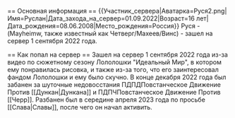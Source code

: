 == Основная информация ==
{{Участник_сервера|Аватарка=Руся2.png|Имя=Руслан|Дата_захода_на_сервер=01.09.2022|Возраст=16 лет|Дата_рождения=08.06.2008|Место_рождения=Россия}}
Руся - (Mayheimw, также известный как Четверг/Махеев/Винс) - зашел на сервер 1 сентября 2022 года.

== Как попал на сервер ==
Зашел на сервер 1 сентября 2022 года из-за видео по сюжетному сезону Лололошки "Идеальный Мир", в котором ему понравилась рисовка, и также из-за того, что его заинтересовал фандом Лололошки и ему было скучно. В конце декабря 2022 года был забанен за шуточные недовосстания ПДПД<ref>Повстанческое Движение Против [[Дункан|Дункана]]</ref> и ПДПЧ<ref>Повстанческое Движение Против [[Черр]]</ref>. Разбанен был в середине апреля 2023 года по просьбе [[Слава|Славы]], после чего он начал активить.

 
 